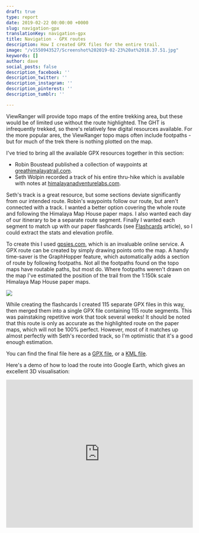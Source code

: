 ```yaml
---
draft: true
type: report
date: 2019-02-22 00:00:00 +0000
slug: navigation-gpx
translationKey: navigation-gpx
title: Navigation - GPX routes
description: How I created GPX files for the entire trail.
image: "/v1550943527/Screenshot%202019-02-23%20at%2018.37.51.jpg"
keywords: []
author: dave
social_posts: false
description_facebook: ''
description_twitter: ''
description_instagram: ''
description_pinterest: ''
description_tumblr: ''

---
```

ViewRanger will provide topo maps of the entire trekking area, but these would be of limited use without the route highlighted. The GHT is infrequently trekked, so there's relatively few digital resources available. For the more popular ares, the ViewRanger topo maps often include footpaths - but for much of the trek there is nothing plotted on the map.

I've tried to bring all the available GPX resources together in this section:

* Robin Boustead published a collection of waypoints at [greathimalayatrail.com](http://www.greathimalayatrail.com/gps.php?cId=2).
* Seth Wolpin recorded a track of his entire thru-hike which is available with notes at [himalayanadventurelabs.com](https://www.himalayanadventurelabs.com/great-himalaya-trail/interactive-map-great-himalayan-trail/).

Seth's track is a great resource, but some sections deviate significantly from our intended route. Robin's waypoints follow our route, but aren't connected with a track. I wanted a better option covering the whole route and following the Himalaya Map House paper maps. I also wanted each day of our itinerary to be a separate route segment. Finally I wanted each segment to match up with our paper flashcards (see [Flashcards](/expeditions/great-himalaya-trail/navigation-flashcards/) article), so I could extract the stats and elevation profile.

To create this I used [gpsies.com](https://www.gpsies.com/ "www.gpsies.com"), which is an invaluable online service. A GPX route can be created by simply drawing points onto the map. A handy time-saver is the GraphHopper feature, which automatically adds a section of route by following footpaths. Not all the footpaths found on the topo maps have routable paths, but most do. Where footpaths weren't drawn on the map I've estimated the position of the trail from the 1:150k scale Himalaya Map House paper maps.

![](https://res.cloudinary.com/wildernessprime/image/upload/w_1000,dpr_auto/v1550946659/Screenshot%202019-02-23%20at%2009.29.48.jpg)

While creating the flashcards I created 115 separate GPX files in this way, then merged them into a single GPX file containing 115 route segments. This was painstaking repetitive work that took several weeks! It should be noted that this route is only as accurate as the highlighted route on the paper maps, which will not be 100% perfect. However, most of it matches up almost perfectly with Seth's recorded track, so I'm optimistic that it's a good enough estimation.

You can find the final file here as a [GPX file](https://www.dropbox.com/s/s5p5neji22fi0bu/flashcard-daily-routes-copied-from-map.gpx?dl=1 "flashcard-daily-routes-copied-from-map.gpx"), or a [KML file](https://www.dropbox.com/s/g25xzr6rs4omm4o/flashcard-daily-routes-copied-from-map.kml?dl=1 "flashcard-daily-routes-copied-from-map.kml").

Here's a demo of how to load the route into Google Earth, which gives an excellent 3D visualisation:

<iframe width="100%" height="400" src="https://www.youtube.com/embed/aghBgeKEsR4" frameborder="0" allow="accelerometer; autoplay; encrypted-media; gyroscope; picture-in-picture" allowfullscreen></iframe>